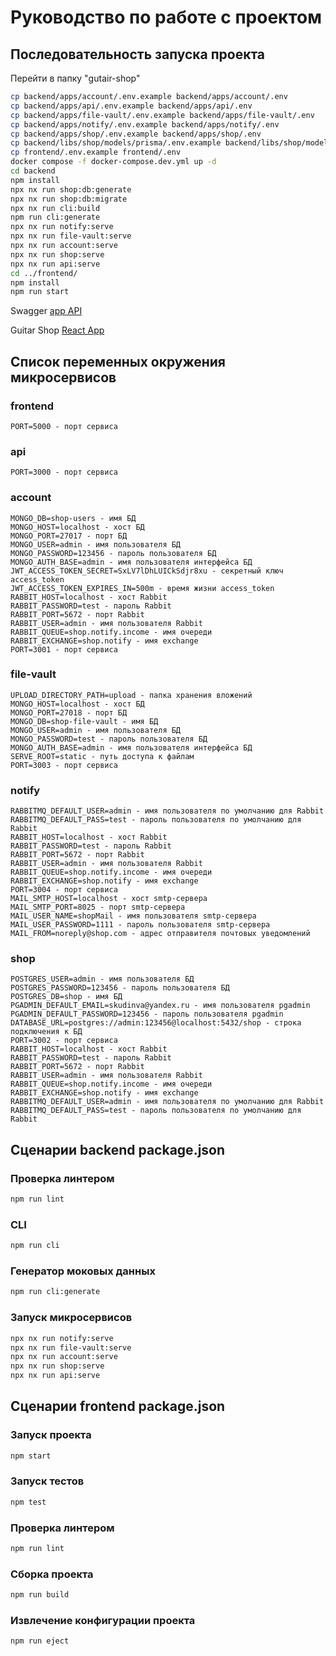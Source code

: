 # Руководство по работе с проектом

## Последовательность запуска проекта

Перейти в папку "gutair-shop"

```bash
cp backend/apps/account/.env.example backend/apps/account/.env
cp backend/apps/api/.env.example backend/apps/api/.env
cp backend/apps/file-vault/.env.example backend/apps/file-vault/.env
cp backend/apps/notify/.env.example backend/apps/notify/.env
cp backend/apps/shop/.env.example backend/apps/shop/.env
cp backend/libs/shop/models/prisma/.env.example backend/libs/shop/models/prisma/.env
cp frontend/.env.example frontend/.env
docker compose -f docker-compose.dev.yml up -d
cd backend
npm install
npx nx run shop:db:generate
npx nx run shop:db:migrate
npx nx run cli:build
npm run cli:generate
npx nx run notify:serve
npx nx run file-vault:serve
npx nx run account:serve
npx nx run shop:serve
npx nx run api:serve
cd ../frontend/
npm install
npm run start
```

Swagger [app API](http://localhost:3000/spec#/)

Guitar Shop [React App](http://localhost:5000)

## Список переменных окружения микросервисов

### frontend

```
PORT=5000 - порт сервиса
```

### api

```
PORT=3000 - порт сервиса
```

### account

```
MONGO_DB=shop-users - имя БД
MONGO_HOST=localhost - хост БД
MONGO_PORT=27017 - порт БД
MONGO_USER=admin - имя пользователя БД
MONGO_PASSWORD=123456 - пароль пользователя БД
MONGO_AUTH_BASE=admin - имя пользователя интерфейса БД
JWT_ACCESS_TOKEN_SECRET=SxLV7lDhLUICkSdjr8xu - секретный ключ access_token
JWT_ACCESS_TOKEN_EXPIRES_IN=500m - время жизни access_token
RABBIT_HOST=localhost - хост Rabbit
RABBIT_PASSWORD=test - пароль Rabbit
RABBIT_PORT=5672 - порт Rabbit
RABBIT_USER=admin - имя пользователя Rabbit
RABBIT_QUEUE=shop.notify.income - имя очереди
RABBIT_EXCHANGE=shop.notify - имя exchange
PORT=3001 - порт сервиса
```

### file-vault

```
UPLOAD_DIRECTORY_PATH=upload - папка хранения вложений
MONGO_HOST=localhost - хост БД
MONGO_PORT=27018 - порт БД
MONGO_DB=shop-file-vault - имя БД
MONGO_USER=admin - имя пользователя БД
MONGO_PASSWORD=test - пароль пользователя БД
MONGO_AUTH_BASE=admin - имя пользователя интерфейса БД
SERVE_ROOT=static - путь доступа к файлам
PORT=3003 - порт сервиса
```

### notify

```
RABBITMQ_DEFAULT_USER=admin - имя пользователя по умолчанию для Rabbit
RABBITMQ_DEFAULT_PASS=test - пароль пользователя по умолчанию для Rabbit
RABBIT_HOST=localhost - хост Rabbit
RABBIT_PASSWORD=test - пароль Rabbit
RABBIT_PORT=5672 - порт Rabbit
RABBIT_USER=admin - имя пользователя Rabbit
RABBIT_QUEUE=shop.notify.income - имя очереди
RABBIT_EXCHANGE=shop.notify - имя exchange
PORT=3004 - порт сервиса
MAIL_SMTP_HOST=localhost - хост smtp-сервера
MAIL_SMTP_PORT=8025 - порт smtp-сервера
MAIL_USER_NAME=shopMail - имя пользователя smtp-сервера
MAIL_USER_PASSWORD=1111 - пароль пользователя smtp-сервера
MAIL_FROM=noreply@shop.com - адрес отправителя почтовых уведомлений
```

### shop

```
POSTGRES_USER=admin - имя пользователя БД
POSTGRES_PASSWORD=123456 - пароль пользователя БД
POSTGRES_DB=shop - имя БД
PGADMIN_DEFAULT_EMAIL=skudinva@yandex.ru - имя пользователя pgadmin
PGADMIN_DEFAULT_PASSWORD=123456 - пароль пользователя pgadmin
DATABASE_URL=postgres://admin:123456@localhost:5432/shop - строка подключения к БД
PORT=3002 - порт сервиса
RABBIT_HOST=localhost - хост Rabbit
RABBIT_PASSWORD=test - пароль Rabbit
RABBIT_PORT=5672 - порт Rabbit
RABBIT_USER=admin - имя пользователя Rabbit
RABBIT_QUEUE=shop.notify.income - имя очереди
RABBIT_EXCHANGE=shop.notify - имя exchange
RABBITMQ_DEFAULT_USER=admin - имя пользователя по умолчанию для Rabbit
RABBITMQ_DEFAULT_PASS=test - пароль пользователя по умолчанию для Rabbit
```

## Сценарии backend package.json

### Проверка линтером

```bash
npm run lint
```

### CLI

```bash
npm run cli
```

### Генератор моковых данных

```bash
npm run cli:generate
```

### Запуск микросервисов

```bash
npx nx run notify:serve
npx nx run file-vault:serve
npx nx run account:serve
npx nx run shop:serve
npx nx run api:serve
```

## Сценарии frontend package.json

### Запуск проекта

```bash
npm start
```

### Запуск тестов

```bash
npm test
```

### Проверка линтером

```bash
npm run lint
```

### Сборка проекта

```bash
npm run build
```

### Извлечение конфигурации проекта

```bash
npm run eject
```
